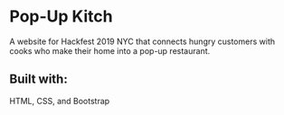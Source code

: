 # Pop-Up Kitch
A website for Hackfest 2019 NYC that connects hungry customers with cooks who make their home into a pop-up restaurant.

## Built with:
HTML, CSS, and Bootstrap
